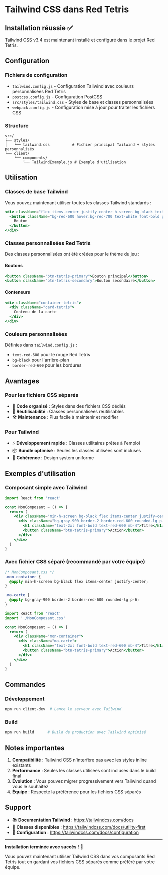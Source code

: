 # Tailwind CSS dans Red Tetris

## Installation réussie ✅

Tailwind CSS v3.4 est maintenant installé et configuré dans le projet Red Tetris.

## Configuration

### Fichiers de configuration
- `tailwind.config.js` - Configuration Tailwind avec couleurs personnalisées Red Tetris
- `postcss.config.js` - Configuration PostCSS
- `src/styles/tailwind.css` - Styles de base et classes personnalisées
- `webpack.config.js` - Configuration mise à jour pour traiter les fichiers CSS

### Structure
```
src/
├── styles/
│   └── tailwind.css          # Fichier principal Tailwind + styles personnalisés
└── client/
    └── components/
        └── TailwindExample.js # Exemple d'utilisation
```

## Utilisation

### Classes de base Tailwind
Vous pouvez maintenant utiliser toutes les classes Tailwind standards :
```jsx
<div className="flex items-center justify-center h-screen bg-black text-white">
  <button className="bg-red-600 hover:bg-red-700 text-white font-bold py-2 px-4 rounded">
    Bouton
  </button>
</div>
```

### Classes personnalisées Red Tetris
Des classes personnalisées ont été créées pour le thème du jeu :

#### Boutons
```jsx
<button className="btn-tetris-primary">Bouton principal</button>
<button className="btn-tetris-secondary">Bouton secondaire</button>
```

#### Conteneurs
```jsx
<div className="container-tetris">
  <div className="card-tetris">
    Contenu de la carte
  </div>
</div>
```

### Couleurs personnalisées
Définies dans `tailwind.config.js` :
- `text-red-600` pour le rouge Red Tetris
- `bg-black` pour l'arrière-plan
- `border-red-600` pour les bordures

## Avantages

### Pour les fichiers CSS séparés
- 📁 **Code organisé** : Styles dans des fichiers CSS dédiés
- 🔄 **Réutilisabilité** : Classes personnalisées réutilisables
- 🛠️ **Maintenance** : Plus facile à maintenir et modifier

### Pour Tailwind
- ⚡ **Développement rapide** : Classes utilitaires prêtes à l'emploi
- 📦 **Bundle optimisé** : Seules les classes utilisées sont incluses
- 🎨 **Cohérence** : Design system uniforme

## Exemples d'utilisation

### Composant simple avec Tailwind
```jsx
import React from 'react'

const MonComposant = () => {
  return (
    <div className="min-h-screen bg-black flex items-center justify-center">
      <div className="bg-gray-900 border-2 border-red-600 rounded-lg p-6">
        <h1 className="text-2xl font-bold text-red-600 mb-4">Titre</h1>
        <button className="btn-tetris-primary">Action</button>
      </div>
    </div>
  )
}
```

### Avec fichier CSS séparé (recommandé par votre équipe)
```css
/* MonComposant.css */
.mon-container {
  @apply min-h-screen bg-black flex items-center justify-center;
}

.ma-carte {
  @apply bg-gray-900 border-2 border-red-600 rounded-lg p-6;
}
```

```jsx
import React from 'react'
import './MonComposant.css'

const MonComposant = () => {
  return (
    <div className="mon-container">
      <div className="ma-carte">
        <h1 className="text-2xl font-bold text-red-600 mb-4">Titre</h1>
        <button className="btn-tetris-primary">Action</button>
      </div>
    </div>
  )
}
```

## Commandes

### Développement
```bash
npm run client-dev  # Lance le serveur avec Tailwind
```

### Build
```bash
npm run build      # Build de production avec Tailwind optimisé
```

## Notes importantes

1. **Compatibilité** : Tailwind CSS n'interfère pas avec les styles inline existants
2. **Performance** : Seules les classes utilisées sont incluses dans le build final
3. **Évolution** : Vous pouvez migrer progressivement vers Tailwind quand vous le souhaitez
4. **Équipe** : Respecte la préférence pour les fichiers CSS séparés

## Support

- 📚 **Documentation Tailwind** : https://tailwindcss.com/docs
- 🎨 **Classes disponibles** : https://tailwindcss.com/docs/utility-first
- 🔧 **Configuration** : https://tailwindcss.com/docs/configuration

---

**Installation terminée avec succès !** 🎉

Vous pouvez maintenant utiliser Tailwind CSS dans vos composants Red Tetris tout en gardant vos fichiers CSS séparés comme préféré par votre équipe.